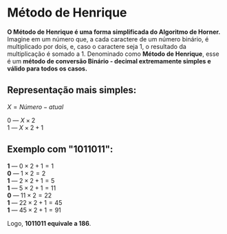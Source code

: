 # Método de Henrique

**O Método de Henrique é uma forma simplificada do Algoritmo de Horner.**
Imagine em um número que, a cada caractere de um número binário, é multiplicado por dois, e, caso o caractere seja 1, o resultado da multiplicação é somado a 1. Denominado como **Método de Henrique**, esse é um **método de conversão Binário - decimal extremamente simples e válido para todos os casos.**

## Representação mais simples:

$X = Número-atual$  
  
0 — $X × 2$  
1 — $X × 2 + 1$  

## Exemplo com "1011011":

**1** — $0 × 2 + 1 = 1$  
**0** — $1 × 2 = 2$  
**1** — $2 × 2 + 1 = 5$  
**1** — $5 × 2 + 1 = 11$  
**0** — $11 × 2 = 22$  
**1** — $22 × 2 + 1 = 45$  
**1** — $45 × 2 + 1 = 91$  

Logo, **1011011 equivale a 186**.
